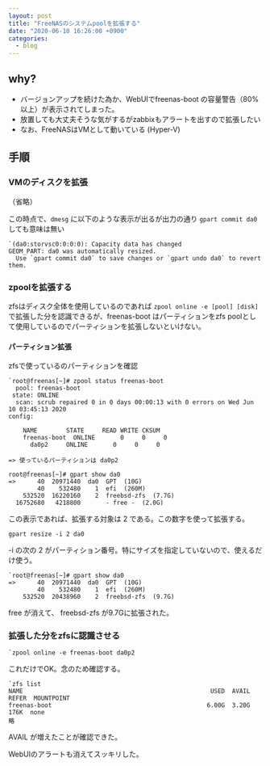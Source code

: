 ```yaml
---
layout: post
title: "FreeNASのシステムpoolを拡張する"
date: "2020-06-10 16:26:00 +0900"
categories: 
  - blog
---
```

## why?

* バージョンアップを続けた為か、WebUIでfreenas-boot の容量警告（80%以上）が表示されてしまった。
* 放置しても大丈夫そうな気がするがzabbixもアラートを出すので拡張したい
* なお、FreeNASはVMとして動いている (Hyper-V)

## 手順
### VMのディスクを拡張

（省略）  


この時点で、`dmesg` に以下のような表示が出るが出力の通り `gpart commit da0` しても意味は無い  

```
`(da0:storvsc0:0:0:0): Capacity data has changed
GEOM_PART: da0 was automatically resized.
  Use `gpart commit da0` to save changes or `gpart undo da0` to revert them.
````

### zpoolを拡張する

zfsはディスク全体を使用しているのであれば `zpool online -e [pool] [disk]` で拡張した分を認識できるが、freenas-boot はパーティションをzfs poolとして使用しているのでパーティションを拡張しないといけない。  

#### パーティション拡張

zfsで使っているのパーティションを確認  

```
`root@freenas[~]# zpool status freenas-boot
  pool: freenas-boot
 state: ONLINE
  scan: scrub repaired 0 in 0 days 00:00:13 with 0 errors on Wed Jun 10 03:45:13 2020
config:

	NAME        STATE     READ WRITE CKSUM
	freenas-boot  ONLINE       0     0     0
	  da0p2     ONLINE       0     0     0

=> 使っているパーティションは da0p2

root@freenas[~]# gpart show da0
=>      40  20971440  da0  GPT  (10G)
        40    532480    1  efi  (260M)
    532520  16220160    2  freebsd-zfs  (7.7G)
  16752680   4218800       - free -  (2.0G)
````


この表示であれば、拡張する対象は 2 である。この数字を使って拡張する。  

`gpart resize -i 2 da0`  

-i の次の 2 がパーティション番号。特にサイズを指定していないので、使えるだけ使う。  

```
`root@freenas[~]# gpart show da0
=>      40  20971440  da0  GPT  (10G)
        40    532480    1  efi  (260M)
    532520  20438960    2  freebsd-zfs  (9.7G)
````


free が消えて、 freebsd-zfs が9.7Gに拡張された。  

### 拡張した分をzfsに認識させる
```
`zpool online -e freenas-boot da0p2
````


これだけでOK。念のため確認する。  

```
`zfs list
NAME                                                    USED  AVAIL  REFER  MOUNTPOINT
freenas-boot                                           6.00G  3.20G   176K  none
略
````


AVAIL が増えたことが確認できた。  

WebUIのアラートも消えてスッキリした。  

